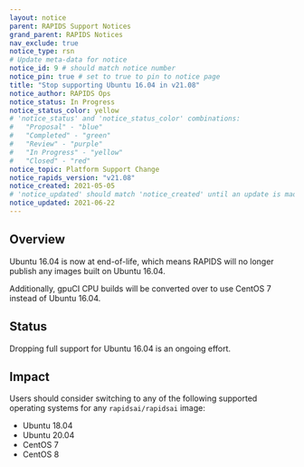 ```yaml
---
layout: notice
parent: RAPIDS Support Notices
grand_parent: RAPIDS Notices
nav_exclude: true
notice_type: rsn
# Update meta-data for notice
notice_id: 9 # should match notice number
notice_pin: true # set to true to pin to notice page
title: "Stop supporting Ubuntu 16.04 in v21.08"
notice_author: RAPIDS Ops
notice_status: In Progress
notice_status_color: yellow
# 'notice_status' and 'notice_status_color' combinations:
#   "Proposal" - "blue"
#   "Completed" - "green"
#   "Review" - "purple"
#   "In Progress" - "yellow"
#   "Closed" - "red"
notice_topic: Platform Support Change
notice_rapids_version: "v21.08"
notice_created: 2021-05-05
# 'notice_updated' should match 'notice_created' until an update is made
notice_updated: 2021-06-22
---
```


## Overview

Ubuntu 16.04 is now at end-of-life, which means RAPIDS will no longer publish any images built on Ubuntu 16.04.

Additionally, gpuCI CPU builds will be converted over to use CentOS 7 instead of Ubuntu 16.04.

## Status

Dropping full support for Ubuntu 16.04 is an ongoing effort.

## Impact

Users should consider switching to any of the following supported operating systems for any `rapidsai/rapidsai` image:
  - Ubuntu 18.04
  - Ubuntu 20.04
  - CentOS 7
  - CentOS 8
